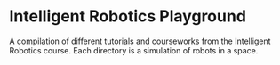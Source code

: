 # Intelligent Robotics Playground
 A compilation of different tutorials and courseworks from the Intelligent Robotics course. Each directory is a simulation of robots in a space.
